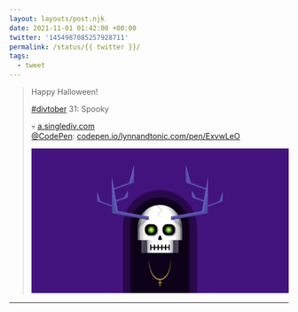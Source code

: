 ```yaml
---
layout: layouts/post.njk
date: 2021-11-01 01:42:08 +00:00
twitter: '1454987085257928711'
permalink: /status/{{ twitter }}/
tags: 
  - tweet
---
```


> Happy Halloween!
> 
> [#divtober](https://twitter.com/hashtag/divtober) 31: Spooky
> 
> 💀 [a.singlediv.com](https://a.singlediv.com)  
> [@CodePen](https://twitter.com/CodePen): [codepen.io/lynnandtonic.com/pen/ExvwLeO](https://codepen.io/lynnandtonic/pen/ExvwLeO)
> 
> ![a death-like hooded creature wearing a cross necklace with an exposed human skull, glowing green eyes, and jagged deer horns](/img/1454987085257928711-FDEmshqVkAAiHUo.jpg)

---
